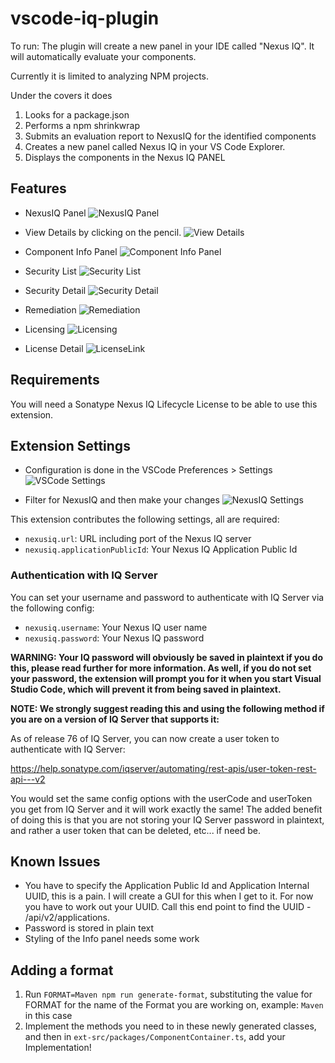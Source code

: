# vscode-iq-plugin
To run:
The plugin will create a new panel in your IDE called "Nexus IQ". It will automatically evaluate your components.

Currently it is limited to analyzing NPM projects.

Under the covers it does
1) Looks for a package.json
2) Performs a npm shrinkwrap
3) Submits an evaluation report to NexusIQ for the identified components
4) Creates a new panel called Nexus IQ in your VS Code Explorer.
5) Displays the components in the Nexus IQ PANEL



## Features
* NexusIQ Panel
![NexusIQ Panel](media/NexusIQPanel.png)

* View Details by clicking on the pencil.
![View Details](media/ViewDetails.png)

* Component Info Panel
![Component Info Panel](media/ComponentInfoPanel.png)

* Security List
![Security List](media/SecurityList.png)

* Security Detail
![Security Detail](media/SecurityDetail.png)

* Remediation
![Remediation](media/Remediation.png)

* Licensing
![Licensing](media/Licensing.png)

* License Detail
![LicenseLink](media/LicenseLink.png)


## Requirements
You will need a Sonatype Nexus IQ Lifecycle License to be able to use this extension.


## Extension Settings
* Configuration is done in the VSCode Preferences > Settings
![VSCode Settings](media/Settings.png)

* Filter for NexusIQ and then make your changes
![NexusIQ Settings](media/nexusiq_settings.png)

This extension contributes the following settings, all are required:

* `nexusiq.url`: URL including port of the Nexus IQ server
* `nexusiq.applicationPublicId`: Your Nexus IQ Application Public Id

### Authentication with IQ Server

You can set your username and password to authenticate with IQ Server via the following config:

* `nexusiq.username`: Your Nexus IQ user name
* `nexusiq.password`: Your Nexus IQ password

**WARNING: Your IQ password will obviously be saved in plaintext if you do this, please read further for more information. As well, if you do not set your password, the extension will prompt you for it when you start Visual Studio Code, which will prevent it from being saved in plaintext.**

**NOTE: We strongly suggest reading this and using the following method if you are on a version of IQ Server that supports it:**

As of release 76 of IQ Server, you can now create a user token to authenticate with IQ Server:

https://help.sonatype.com/iqserver/automating/rest-apis/user-token-rest-api---v2

You would set the same config options with the userCode and userToken you get from IQ Server and it will work exactly the same! The added benefit of doing this is that you are not storing your IQ Server password in plaintext, and rather a user token that can be deleted, etc... if need be.

## Known Issues
* You have to specify the Application Public Id and Application Internal UUID, this is a pain. I will create a GUI for this when I get to it. For now you have to work out your UUID. Call this end point to find the UUID - /api/v2/applications.
* Password is stored in plain text
* Styling of the Info panel needs some work

## Adding a format
1) Run `FORMAT=Maven npm run generate-format`, substituting the value for FORMAT for the name of the Format you are working on, example: `Maven` in this case
2) Implement the methods you need to in these newly generated classes, and then in `ext-src/packages/ComponentContainer.ts`, add your Implementation!
